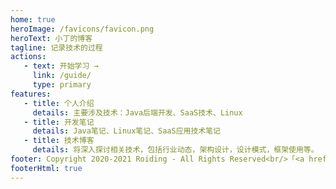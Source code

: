 ```yaml
---
home: true
heroImage: /favicons/favicon.png
heroText: 小丁的博客
tagline: 记录技术的过程
actions: 
   - text: 开始学习 →
     link: /guide/
     type: primary
features:
   - title: 个人介绍
     details: 主要涉及技术：Java后端开发、SaaS技术、Linux
   - title: 开发笔记
     details: Java笔记、Linux笔记、SaaS应用技术笔记
   - title: 技术博客
     details: 将深入探讨相关技术，包括行业动态，架构设计，设计模式，框架使用等。
footer: Copyright 2020-2021 Roiding - All Rights Reserved<br/>「<a href="https://webify.cloudbase.net/">CloudBase Webify</a> 提供网站托管服务」
footerHtml: true
---
```

